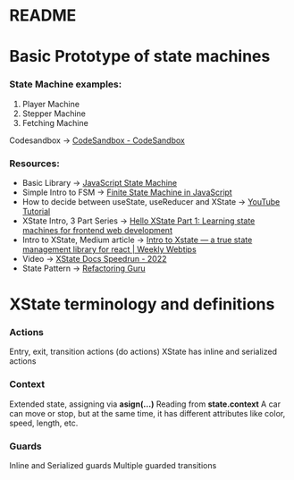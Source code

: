 # README
# Basic Prototype of state machines
### State Machine examples:
1. Player Machine
2. Stepper Machine
3. Fetching Machine

Codesandbox -> [CodeSandbox - CodeSandbox](https://codesandbox.io/p/github/vladTrex/xstate-prototype/draft/cranky-fog)

### Resources:
* Basic Library -> [JavaScript State Machine](https://github.com/jakesgordon/javascript-state-machine)
* Simple Intro to FSM -> [Finite State Machine in JavaScript](https://dev.to/spukas/finite-state-machine-in-javascript-1ki1)
* How to decide between useState, useReducer and XState -> [YouTube Tutorial](https://www.youtube.com/watch?v=FrNXCJa5FLs)
* XState Intro, 3 Part Series -> [Hello XState Part 1: Learning state machines for frontend web development](https://dev.to/ekafyi/hello-xstate-learning-state-machines-for-frontend-web-development-5bin)
* Intro to XState, Medium article -> [Intro to Xstate — a true state management library for react | Weekly Webtips](https://medium.com/weekly-webtips/intro-to-xstate-a-true-state-management-system-library-for-react-d8c0051c71e4)
* Video ->  [XState Docs Speedrun - 2022](https://youtu.be/2eurRx-tR-I)
* State Pattern -> [Refactoring Guru](https://refactoring.guru/design-patterns/state/typescript/example)

# XState terminology and definitions
### Actions
Entry, exit, transition actions (do actions)
XState has inline and serialized actions
### Context
Extended state, assigning via **asign(…)**
Reading from **state.context**
A car can move or stop, but at the same time, it has different attributes like color, speed, length, etc.
### Guards
Inline and Serialized guards
Multiple guarded transitions
